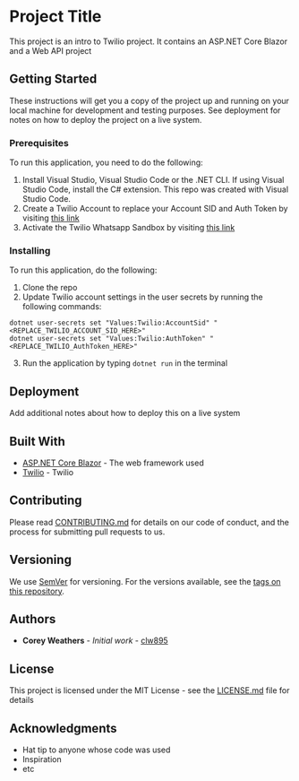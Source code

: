 # Project Title

This project is an intro to Twilio project. It contains an ASP.NET Core Blazor and a Web API project 

## Getting Started

These instructions will get you a copy of the project up and running on your local machine for development and testing purposes. See deployment for notes on how to deploy the project on a live system.

### Prerequisites

To run this application, you need to do the following:

1. Install Visual Studio, Visual Studio Code or the .NET CLI. If using Visual Studio Code, install the C# extension. This repo was created with Visual Studio Code.
2. Create a Twilio Account to replace your Account SID and Auth Token by visiting [this link](https://www.twilio.com/try-twilio)
3. Activate the Twilio Whatsapp Sandbox by visiting [this link](https://www.twilio.com/console/sms/whatsapp/learn)

### Installing

To run this application, do the following:

1. Clone the repo
2. Update Twilio account settings in the user secrets by running the following commands:
```
dotnet user-secrets set "Values:Twilio:AccountSid" "<REPLACE_TWILIO_ACCOUNT_SID_HERE>"
dotnet user-secrets set "Values:Twilio:AuthToken" "<REPLACE_TWILIO_AuthToken_HERE>"
```
3. Run the application by typing `dotnet run` in the terminal 

## Deployment

Add additional notes about how to deploy this on a live system

## Built With

* [ASP.NET Core Blazor](https://dotnet.microsoft.com/apps/aspnet/web-apps/blazor) - The web framework used
* [Twilio](https://www.twilio.com/) - Twilio

## Contributing

Please read [CONTRIBUTING.md](https://gist.github.com/PurpleBooth/b24679402957c63ec426) for details on our code of conduct, and the process for submitting pull requests to us.

## Versioning

We use [SemVer](http://semver.org/) for versioning. For the versions available, see the [tags on this repository](https://github.com/your/project/tags). 

## Authors

* **Corey Weathers** - *Initial work* - [clw895](https://github.com/clw895)

## License

This project is licensed under the MIT License - see the [LICENSE.md](LICENSE.md) file for details

## Acknowledgments

* Hat tip to anyone whose code was used
* Inspiration
* etc
